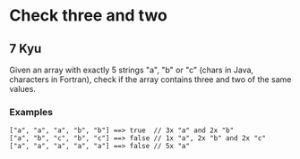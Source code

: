 # Check three and two
## 7 Kyu

Given an array with exactly 5 strings "a", "b" or "c" (chars in Java, characters in Fortran), check if the array contains three and two of the same values.

### Examples
```
["a", "a", "a", "b", "b"] ==> true  // 3x "a" and 2x "b"
["a", "b", "c", "b", "c"] ==> false // 1x "a", 2x "b" and 2x "c"
["a", "a", "a", "a", "a"] ==> false // 5x "a"
```
